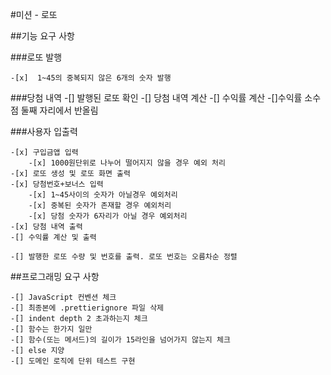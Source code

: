 #미션 - 로또

##기능 요구 사항

###로또 발행 

    -[x]  1~45의 중복되지 않은 6개의 숫자 발행 

###당첨 내역 
    -[] 발행된 로또 확인
    -[] 당첨 내역 계산
    -[] 수익률 계산
        -[]수익률 소수점 둘째 자리에서 반올림


###사용자 입출력

    -[x] 구입금앱 입력
        -[x] 1000원단위로 나누어 떨어지지 않을 경우 예외 처리
    -[x] 로또 생성 및 로또 화면 출력
    -[x] 당첨번호+보너스 입력
        -[x] 1~45사이의 숫자가 아닐경우 예외처리
        -[x] 중복된 숫자가 존재할 경우 예외처리
        -[x] 당첨 숫자가 6자리가 아닐 경우 예외처리
    -[x] 당첨 내역 출력
    -[] 수익률 계산 및 출력

    -[] 발행한 로또 수량 및 번호를 출력. 로또 번호는 오름차순 정렬


##프로그래밍 요구 사항

    -[] JavaScript 컨벤션 체크
    -[] 최종본에 .prettierignore 파일 삭제
    -[] indent depth 2 초과하는지 체크
    -[] 함수는 한가지 일만
    -[] 함수(또는 메서드)의 길이가 15라인을 넘어가지 않는지 체크
    -[] else 지양
    -[] 도메인 로직에 단위 테스트 구현 
